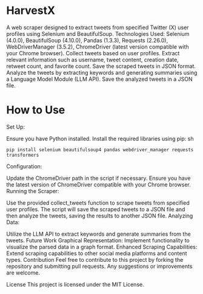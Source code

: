 # HarvestX

A web scraper designed to extract tweets from specified Twitter (X) user profiles using Selenium and BeautifulSoup. Technologies Used: Selenium (4.0.0), BeautifulSoup (4.10.0), Pandas (1.3.3), Requests (2.26.0), WebDriverManager (3.5.2), ChromeDriver (latest version compatible with your Chrome browser). Collect tweets based on user profiles. Extract relevant information such as username, tweet content, creation date, retweet count, and favorite count. Save the scraped tweets in JSON format. Analyze the tweets by extracting keywords and generating summaries using a Language Model Module (LLM API). Save the analyzed tweets in a JSON file.

# How to Use

Set Up:

Ensure you have Python installed.
Install the required libraries using pip:
sh
```
pip install selenium beautifulsoup4 pandas webdriver_manager requests transformers
```
Configuration:

Update the ChromeDriver path in the script if necessary.
Ensure you have the latest version of ChromeDriver compatible with your Chrome browser.
Running the Scraper:

Use the provided collect_tweets function to scrape tweets from specified user profiles.
The script will save the scraped tweets to a JSON file and then analyze the tweets, saving the results to another JSON file.
Analyzing Data:

Utilize the LLM API to extract keywords and generate summaries from the tweets.
Future Work
Graphical Representation: Implement functionality to visualize the parsed data in a graph format.
Enhanced Scraping Capabilities: Extend scraping capabilities to other social media platforms and content types.
Contribution
Feel free to contribute to this project by forking the repository and submitting pull requests. Any suggestions or improvements are welcome.

License
This project is licensed under the MIT License.
